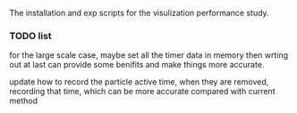 The installation and exp scripts for the visulization performance study.


### TODO list

for the large scale case, maybe set all the timer data in memory then wrting out at last can provide some benifits and make things more accurate.

update how to record the particle active time, when they are removed, recording that time, which can be more accurate compared with current method